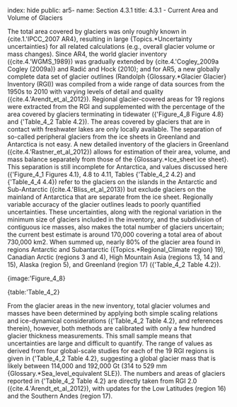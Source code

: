 index: hide
public: ar5-
name: Section 4.3.1
title: 4.3.1 - Current Area and Volume of Glaciers

The total area covered by glaciers was only roughly known in {cite.1.'IPCC_2007 AR4}, resulting in large {Topics.*Uncertainty uncertainties} for all related calculations (e.g., overall glacier volume or mass changes). Since AR4, the world glacier inventory ({cite.4.'WGMS_1989}) was gradually extended by {cite.4.'Cogley_2009a Cogley (2009a)} and Radić and Hock (2010); and for AR5, a new globally complete data set of glacier outlines (Randolph {Glossary.*Glacier Glacier} Inventory (RGI)) was compiled from a wide range of data sources from the 1950s to 2010 with varying levels of detail and quality ({cite.4.'Arendt_et_al_2012}). Regional glacier-covered areas for 19 regions were extracted from the RGI and supplemented with the percentage of the area covered by glaciers terminating in tidewater ({'Figure_4_8 Figure 4.8} and {'Table_4_2 Table 4.2}). The areas covered by glaciers that are in contact with freshwater lakes are only locally available. The separation of so-called peripheral glaciers from the ice sheets in Greenland and Antarctica is not easy. A new detailed inventory of the glaciers in Greenland ({cite.4.'Rastner_et_al_2012}) allows for estimation of their area, volume, and mass balance separately from those of the {Glossary.*Ice_sheet ice sheet}. This separation is still incomplete for Antarctica, and values discussed here ({'Figure_4_1 Figures 4.1}, 4.8 to 4.11, Tables {'Table_4_2 4.2} and {'Table_4_4 4.4}) refer to the glaciers on the islands in the Antarctic and Sub-Antarctic ({cite.4.'Bliss_et_al_2013}) but exclude glaciers on the mainland of Antarctica that are separate from the ice sheet. Regionally variable accuracy of the glacier outlines leads to poorly quantified uncertainties. These uncertainties, along with the regional variation in the minimum size of glaciers included in the inventory, and the subdivision of contiguous ice masses, also makes the total number of glaciers uncertain; the current best estimate is around 170,000 covering a total area of about 730,000 km2. When summed up, nearly 80% of the glacier area found in regions Antarctic and Subantarctic ({Topics.*Regional_Climate region} 19), Canadian Arctic (regions 3 and 4), High Mountain Asia (regions 13, 14 and 15), Alaska (region 5), and Greenland (region 17) ({'Table_4_2 Table 4.2}).

{image:'Figure_4_8}

{table:'Table_4_2}

From the glacier areas in the new inventory, total glacier volumes and masses have been determined by applying both simple scaling relations and ice-dynamical considerations ({'Table_4_2 Table 4.2}, and references therein), however, both methods are calibrated with only a few hundred glacier thickness measurements. This small sample means that uncertainties are large and difficult to quantify. The range of values as derived from four global-scale studies for each of the 19 RGI regions is given in {'Table_4_2 Table 4.2}, suggesting a global glacier mass that is likely between 114,000 and 192,000 Gt (314 to 529 mm {Glossary.*Sea_level_equivalent SLE}). The numbers and areas of glaciers reported in {'Table_4_2 Table 4.2} are directly taken from RGI 2.0 ({cite.4.'Arendt_et_al_2012}), with updates for the Low Latitudes (region 16) and the Southern Andes (region 17).
